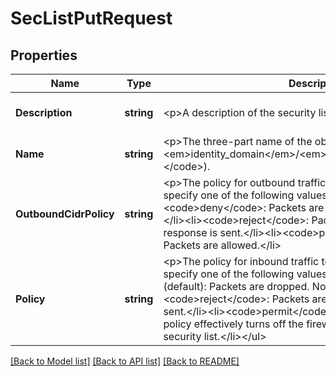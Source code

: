 # SecListPutRequest

## Properties
Name | Type | Description | Notes
------------ | ------------- | ------------- | -------------
**Description** | **string** | &lt;p&gt;A description of the security list. | [optional] [default to null]
**Name** | **string** | &lt;p&gt;The three-part name of the object (&lt;code&gt;/Compute-&lt;em&gt;identity_domain&lt;/em&gt;/&lt;em&gt;user&lt;/em&gt;/&lt;em&gt;object&lt;/em&gt;&lt;/code&gt;). | [default to null]
**OutboundCidrPolicy** | **string** | &lt;p&gt;The policy for outbound traffic from the security list. You can specify one of the following values:&lt;ul&gt;&lt;li&gt;&lt;code&gt;deny&lt;/code&gt;: Packets are dropped. No response is sent.&lt;/li&gt;&lt;li&gt;&lt;code&gt;reject&lt;/code&gt;: Packets are dropped, but a response is sent.&lt;/li&gt;&lt;li&gt;&lt;code&gt;permit&lt;/code&gt;(default): Packets are allowed.&lt;/li&gt; | [optional] [default to null]
**Policy** | **string** | &lt;p&gt;The policy for inbound traffic to the security list. You can specify one of the following values:&lt;ul&gt;&lt;li&gt;&lt;code&gt;deny&lt;/code&gt;(default): Packets are dropped. No response is sent.&lt;/li&gt;&lt;li&gt;&lt;code&gt;reject&lt;/code&gt;: Packets are dropped, but a response is sent.&lt;/li&gt;&lt;li&gt;&lt;code&gt;permit&lt;/code&gt;: Packets are allowed. This policy effectively turns off the firewall for all instances in this security list.&lt;/li&gt;&lt;/ul&gt; | [optional] [default to null]

[[Back to Model list]](../README.md#documentation-for-models) [[Back to API list]](../README.md#documentation-for-api-endpoints) [[Back to README]](../README.md)


